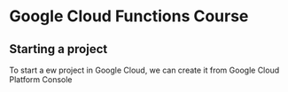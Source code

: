 # Google Cloud Functions Course
## Starting a project
To start a ew project in Google Cloud, we can create it from Google Cloud Platform Console
